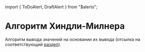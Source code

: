 import { ToDoAlert, DraftAlert } from "\$alerts";

<DraftAlert />

# Алгоритм Хиндли-Милнера

Алгоритм вывода значений на основании их вывода (отсылка на соответствующий [раздел](/ru/wiki/types)).
